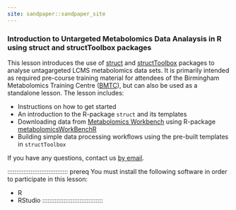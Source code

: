 ```yaml
---
site: sandpaper::sandpaper_site
---
```


### Introduction to Untargeted Metabolomics Data Analaysis in R using struct and structToolbox packages

This lesson introduces the use of [struct][struct] and [structToolbox][structToolbox] packages to analyse untagargeted LCMS metabolomics data sets. It is primarily intended as required pre-course training material for attendees of the Birmingham Metabolomics Training Centre ([BMTC][bmtc]), but can also be used as a standalone lesson. The lesson includes:

- Instructions on how to get started
- An introduction to the R-package `struct` and its templates
- Downloading data from [Metabolomics Workbench][workbench] using R-package [metabolomicsWorkBenchR][workbenchr]
- Building simple data processing workflows using the pre-built templates in `structToolbox`

If you have any questions, contact us [by email](mailto:bmtc@contacts.bham.ac.uk).

:::::::::::::::::::::::::::::::::: prereq
You must install the following software in order to participate in this lesson:

- R
- RStudio
::::::::::::::::::::::::::::::::::


[struct]: https://bioconductor.org/packages/release/bioc/html/struct.html
[structToolbox]: https://bioconductor.org/packages/release/bioc/html/structToolbox.html
[workbench]: https://www.metabolomicsworkbench.org/
[workbenchr]: https://bioconductor.org/packages/release/bioc/html/metabolomicsWorkbenchR.html
[bmtc]: https://www.birmingham.ac.uk/facilities/metabolomics-training-centre/index.aspx
